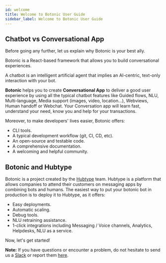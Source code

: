 ```yaml
---
id: welcome
title: Welcome to Botonic User Guide
sidebar_label: Welcome to Botonic User Guide
---
```


## Chatbot vs Conversational App

Before going any further, let us explain why Botonic is your best ally.

Botonic is a React-based framework that allows you to build conversational experiences.

A chatbot is an intelligent artificial agent that implies an AI-centric, text-only interaction with your bot.

**Botonic** helps you to create **Conversational App** to deliver a good user experience by using all the typical chatbot features like Guided flows, NLU, Multi-language, Media support (images, video, location...), Webviews, Human handoff or Webchat. Your Conversation app will learn fast, understand your need, know you and help for your transactions.

Moreover, to make developers' lives easier, Botonic offers:

- CLI tools.
- A typical development workflow (git, CI, CD, etc).
- An open-source and testable code.
- A comprehensive documentation.
- A welcoming and helpful community.

## Botonic and Hubtype

Botonic is a project created by the [Hubtype](https://hubtype.com) team. Hubtype is a platform that allows companies to attend their customers on messaging apps by combining bots and humans.
The easiest way to put your botonic bot in production is to deploy it to Hubtype, as it offers:

- Easy deployments.
- Automatic scaling.
- Debug tools.
- NLU retraining assistance.
- 1-click integrations including Messaging / Voice channels, Analytics, Helpdesks, NLU as a service.

Now, let's get started!

**Note:** If you have questions or encounter a problem, do not hesitate to send us a [Slack](http://botonic.slack.com) or report them [here](https://github.com/hubtype/botonic/issues).
